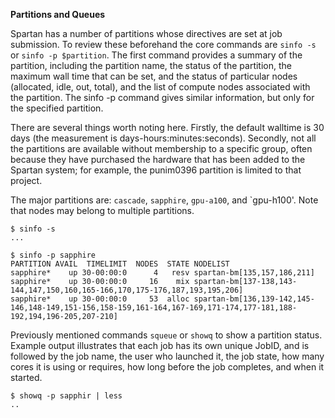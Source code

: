 **Partitions and Queues**

Spartan has a number of partitions whose directives are set at job submission. To review these beforehand the core commands are `sinfo -s` or 
`sinfo -p $partition`. The first command provides a summary of the partition, including the partition name, the status of the partition, the 
maximum wall time that can be set, and the status of particular nodes (allocated, idle, out, total), and the list of compute nodes associated 
with the partition. The sinfo -p command gives similar information, but only for the specified partition.

There are several things worth noting here. Firstly, the default walltime is 30 days (the measurement is days-hours:minutes:seconds). Secondly, 
not all the partitions are available without membership to a specific group, often because they have purchased the hardware that has been added 
to the Spartan system; for example, the punim0396 partition is limited to that project.

The major partitions are: `cascade`, `sapphire`, `gpu-a100`, and `gpu-h100'. Note that nodes may belong to multiple partitions.


```
$ sinfo -s
...
```

```
$ sinfo -p sapphire
PARTITION AVAIL  TIMELIMIT  NODES  STATE NODELIST
sapphire*    up 30-00:00:0      4   resv spartan-bm[135,157,186,211]
sapphire*    up 30-00:00:0     16    mix spartan-bm[137-138,143-144,147,150,160,165-166,170,175-176,187,193,195,206]
sapphire*    up 30-00:00:0     53  alloc spartan-bm[136,139-142,145-146,148-149,151-156,158-159,161-164,167-169,171-174,177-181,188-192,194,196-205,207-210]
```

Previously mentioned commands `squeue` or `showq` to show a partition status. Example output illustrates that each job has its own unique 
JobID, and is followed by the job name, the user who launched it, the job state, how many cores it is using or requires, how long before the 
job completes, and when it started.


```
$ showq -p sapphir | less
..
```
